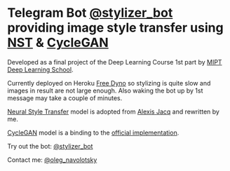 # Telegram Bot  [@stylizer_bot](https://t.me/stylizer_bot) providing image style transfer using [NST](https://arxiv.org/abs/1508.06576) & [CycleGAN](https://arxiv.org/abs/1703.10593) 

Developed as a final project of the Deep Learning Course 1st part by [MIPT](https://mipt.ru) [Deep Learning School](https://dlschool.org).

Currently deployed on Heroku [Free Dyno](https://devcenter.heroku.com/articles/free-dyno-hours) so stylizing is quite slow and images in result are not large enough. Also waking the bot up by 1st message may take a couple of minutes.

[Neural Style Transfer](https://arxiv.org/abs/1508.06576) model is adopted from [Alexis Jacq](https://github.com/alexis-jacq/Pytorch-Tutorials/blob/d464a69f2e0e892ceed2a1a2cada12a52c180bc5/Neural_Style.py) and rewritten by me.

[CycleGAN](https://arxiv.org/abs/1703.10593) model is a binding to the [official implementation](https://github.com/junyanz/pytorch-CycleGAN-and-pix2pix).

Try out the bot: [@stylizer_bot](https://t.me/stylizer_bot)

Contact me: [@oleg_navolotsky](https://t.me/oleg_navolotsky)
